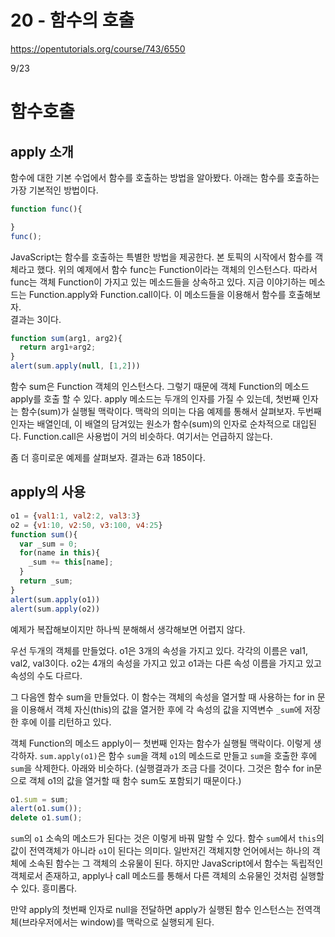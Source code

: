# 20 - 함수의 호출

<https://opentutorials.org/course/743/6550>

9/23

# 함수호출

## apply 소개

함수에 대한 기본 수업에서 함수를 호출하는 방법을 알아봤다. 아래는 함수를 호출하는 가장 기본적인 방법이다.

```javascript
function func(){

}
func();
```

JavaScript는 함수를 호출하는 특별한 방법을 제공한다. 본 토픽의 시작에서 함수를 객체라고 했다. 위의 예제에서 함수 func는 Function이라는 객체의 인스턴스다. 따라서 func는 객체 Function이 가지고 있는 메소드들을 상속하고 있다. 지금 이야기하는 메소드는 Function.apply와 Function.call이다. 이 메소드들을 이용해서 함수를 호출해보자.<br>
결과는 3이다.

```javascript
function sum(arg1, arg2){
  return arg1+arg2;
}
alert(sum.apply(null, [1,2]))
```

함수 sum은 Function 객체의 인스턴스다. 그렇기 때문에 객체 Function의 메소드 apply를 호출 할 수 있다. apply 메소드는 두개의 인자를 가질 수 있는데, 첫번째 인자는 함수(sum)가 실행될 맥락이다. 맥락의 의미는 다음 예제를 통해서 살펴보자. 두번째 인자는 배열인데, 이 배열의 담겨있는 원소가 함수(sum)의 인자로 순차적으로 대입된다. Function.call은 사용법이 거의 비슷하다. 여기서는 언급하지 않는다.

좀 더 흥미로운 예제를 살펴보자. 결과는 6과 185이다.

## apply의 사용

```javascript
o1 = {val1:1, val2:2, val3:3}
o2 = {v1:10, v2:50, v3:100, v4:25}
function sum(){
  var _sum = 0;
  for(name in this){
    _sum += this[name];
  }
  return _sum;
}
alert(sum.apply(o1))
alert(sum.apply(o2))
```

예제가 복잡해보이지만 하나씩 분해해서 생각해보면 어렵지 않다.

우선 두개의 객체를 만들었다. o1은 3개의 속성을 가지고 있다. 각각의 이름은 val1, val2, val3이다. o2는 4개의 속성을 가지고 있고 o1과는 다른 속성 이름을 가지고 있고 속성의 수도 다르다.

그 다음엔 함수 sum을 만들었다. 이 함수는 객체의 속성을 열거할 때 사용하는 for in 문을 이용해서 객체 자신(this)의 값을 열거한 후에 각 속성의 값을 지역변수 `_sum`에 저장한 후에 이를 리턴하고 있다.

객체 Function의 메소드 apply이ㅡ 첫번째 인자는 함수가 실행될 맥락이다. 이렇게 생각하자. `sum.apply(o1)`은 함수 `sum`을 객체 `o1`의 메소드로 만들고 `sum`을 호출한 후에 `sum`을 삭제한다. 아래와 비슷하다. (실행결과가 조금 다를 것이다. 그것은 함수 for in문으로 객체 o1의 값을 열거할 때 함수 sum도 포함되기 때문이다.)

```javascript
o1.sum = sum;
alert(o1.sum());
delete o1.sum();
```

`sum`의 `o1` 소속의 메소드가 된다는 것은 이렇게 바꿔 말할 수 있다. 함수 `sum`에서 `this`의 값이 전역객체가 아니라 `o1`이 된다는 의미다. 일반저긴 객체지향 언어에서는 하나의 객체에 소속된 함수는 그 객체의 소유물이 된다. 하지만 JavaScript에서 함수는 독립적인 객체로서 존재하고, apply나 call 메소드를 통해서 다른 객체의 소유물인 것처럼 실행할 수 있다. 흥미롭다.

만약 apply의 첫번째 인자로 null을 전달하면 apply가 실행된 함수 인스턴스는 전역객체(브라우저에서는 window)를 맥락으로 실행되게 된다.
